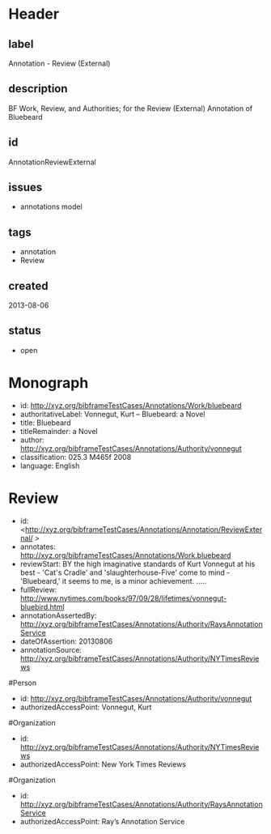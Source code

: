 # Header

## label

Annotation -  Review (External) 

## description

BF Work, Review, and Authorities; for the Review (External) Annotation of Bluebeard

## id

AnnotationReviewExternal

## issues

* annotations model


## tags

* annotation
* Review

## created

2013-08-06

## status

* open

# Monograph 

* id: <http://xyz.org/bibframeTestCases/Annotations/Work/bluebeard>
* authoritativeLabel: Vonnegut, Kurt – Bluebeard: a Novel
* title: Bluebeard
* titleRemainder: a Novel
* author: <http://xyz.org/bibframeTestCases/Annotations/Authority/vonnegut>
* classification: 025.3 M465f 2008
* language: English

# Review

* id: <http://xyz.org/bibframeTestCases/Annotations/Annotation/ReviewExternal/ >
* annotates: http://xyz.org/bibframeTestCases/Annotations/Work.bluebeard
* reviewStart:   BY the high imaginative standards of Kurt Vonnegut at his best - 'Cat's Cradle' and 'slaughterhouse-Five' come to mind - 'Bluebeard,' it seems to me, is a minor achievement. .....
* fullReview: http://www.nytimes.com/books/97/09/28/lifetimes/vonnegut-bluebird.html
* annotationAssertedBy:  <http://xyz.org/bibframeTestCases/Annotations/Authority/RaysAnnotationService>
* dateOfAssertion: 20130806
* annotationSource:   <http://xyz.org/bibframeTestCases/Annotations/Authority/NYTimesReviews>



#Person
* id: <http://xyz.org/bibframeTestCases/Annotations/Authority/vonnegut>
* authorizedAccessPoint: Vonnegut, Kurt

#Organization
* id: <http://xyz.org/bibframeTestCases/Annotations/Authority/NYTimesReviews>
* authorizedAccessPoint: New York Times Reviews

#Organization
* id: <http://xyz.org/bibframeTestCases/Annotations/Authority/RaysAnnotationService>
* authorizedAccessPoint: Ray’s Annotation Service
